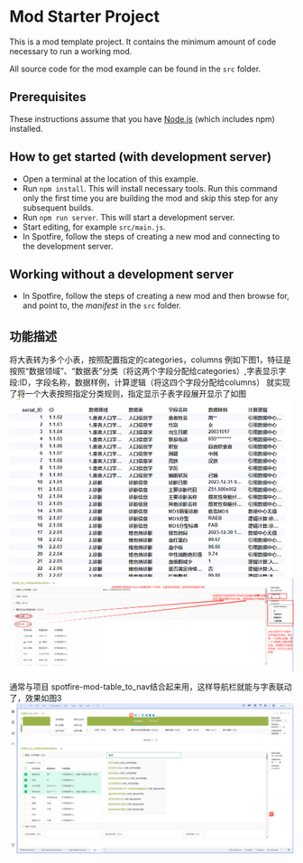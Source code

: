 # Mod Starter Project
This is a mod template project. It contains the minimum amount of code necessary to run a working mod.  

All source code for the mod example can be found in the `src` folder.

## Prerequisites
These instructions assume that you have [Node.js](https://nodejs.org/en/) (which includes npm) installed.

## How to get started (with development server)
- Open a terminal at the location of this example.
- Run `npm install`. This will install necessary tools. Run this command only the first time you are building the mod and skip this step for any subsequent builds.
- Run `npm run server`. This will start a development server.
- Start editing, for example `src/main.js`.
- In Spotfire, follow the steps of creating a new mod and connecting to the development server.

## Working without a development server
- In Spotfire, follow the steps of creating a new mod and then browse for, and point to, the _manifest_ in the `src` folder.

## 功能描述
将大表转为多个小表，按照配置指定的categories，columns
例如下图1，特征是按照“数据领域”、“数据表”分类（将这两个字段分配给categories）,字表显示字段:ID，字段名称，数据样例，计算逻辑（将这四个字段分配给columns）
就实现了将一个大表按照指定分类规则，指定显示子表字段展开显示了如图
![图1](image.png)![图2](image-1.png)

通常与项目 spotfire-mod-table_to_nav结合起来用，这样导航栏就能与字表联动了，效果如图3
![图3](image-2.png)